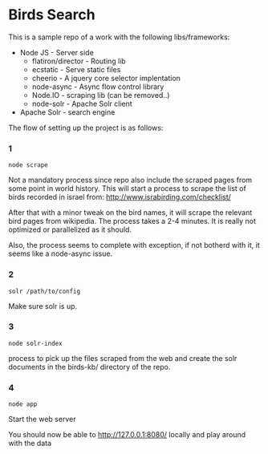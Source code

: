 Birds Search 
====

This is a sample repo of a work with the following libs/frameworks:

* Node JS - Server side
    * flatiron/director - Routing lib
    * ecstatic - Serve static files
    * cheerio - A jquery core selector implentation 
    * node-async - Async flow control library
    * Node.IO  - scraping lib (can be     removed..)
    * node-solr - Apache Solr client
* Apache Solr - search engine


The flow of setting up the project is as follows:

### 1 ###

    node scrape
    
Not a mandatory process since repo also include the scraped pages from some point in world history. This will start a process to scrape the list of birds recorded in israel from: http://www.israbirding.com/checklist/ 

After that with a minor tweak on the bird names, it will scrape the relevant bird pages from wikipedia. The process takes a 2-4 minutes. It is really not optimized or parallelized as it should.

Also, the process seems to complete with exception, if not botherd with it, it seems like a node-async issue.

### 2 ###

    solr /path/to/config

Make sure solr is up.

### 3 ###

    node solr-index

process to pick up the files scraped from the web and create the solr documents in the birds-kb/ directory of the repo.

### 4 ###

    node app
    
Start the web server

You should now be able to http://127.0.0.1:8080/ locally and play around with the data

     
